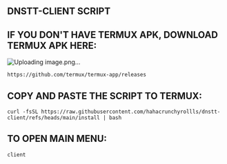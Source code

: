 ## DNSTT-CLIENT SCRIPT
## IF YOU DON'T HAVE TERMUX APK, DOWNLOAD TERMUX APK HERE:

![Uploading image.png…]()


```
https://github.com/termux/termux-app/releases
```

## COPY AND PASTE THE SCRIPT TO TERMUX:

```
curl -fsSL https://raw.githubusercontent.com/hahacrunchyrollls/dnstt-client/refs/heads/main/install | bash
```

## TO OPEN MAIN MENU:

```
client
```




